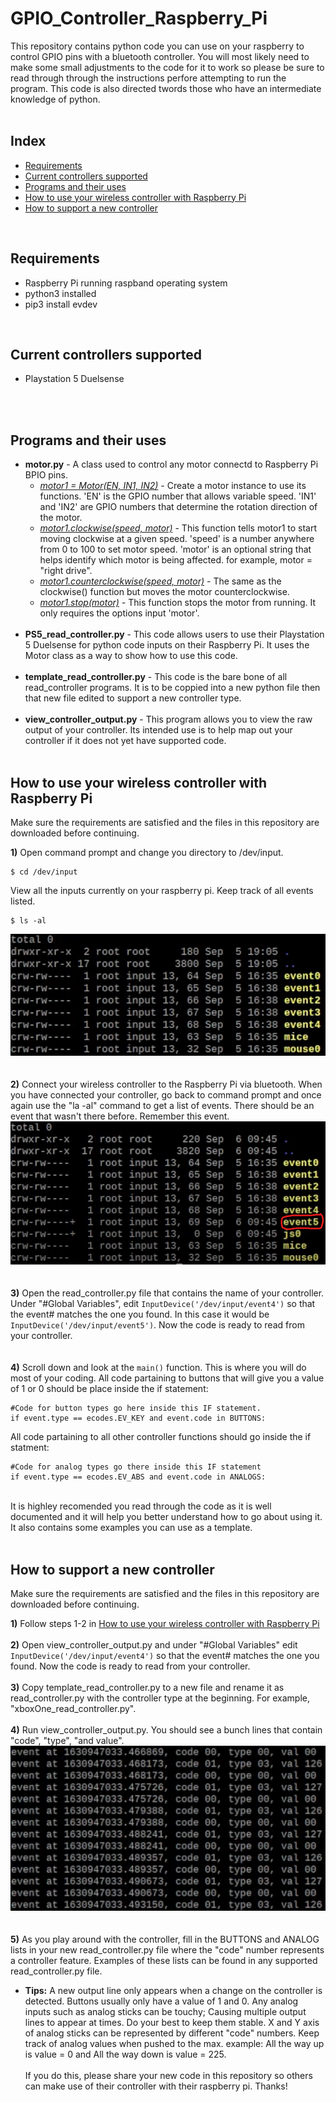 # GPIO_Controller_Raspberry_Pi
This repository contains python code you can use on your raspberry to control GPIO pins with a bluetooth controller. You will most likely need to make some small adjustments to the code for it to work so please be sure to read through through the instructions perfore attempting to run the program. This code is also directed twords those who have an intermediate knowledge of python. 
<br><br>
## Index
* [Requirements](#requirements)
* [Current controllers supported](#current-controllers-supported)
* [Programs and their uses](#programs-and-their-uses)
* [How to use your wireless controller with Raspberry Pi](#how-to-use-your-wireless-controller-with-raspberry-pi)
* [How to support a new controller](#how-to-support-a-new-controller)
<br>

## Requirements
* Raspberry Pi running raspband operating system
* python3 installed
* pip3 install evdev
<br>

## Current controllers supported
* Playstation 5 Duelsense<br><br>
<br>

## Programs and their uses
* <b>motor.py</b> - A class used to control any motor connectd to Raspberry Pi BPIO pins.
  * <ins><i>motor1 = Motor(EN, IN1, IN2)</i></ins> - Create a motor instance to use its functions. 'EN' is the GPIO number that allows variable speed. 'IN1' and 'IN2' are GPIO numbers that determine the rotation direction of the motor. 
  * <ins><i>motor1.clockwise(speed, motor)</i></ins> - This function tells motor1 to start moving clockwise at a given speed. 'speed' is a number anywhere from 0 to 100 to set motor speed. 'motor' is an optional string that helps identify which motor is being affected. for example, motor = "right drive".
  * <ins><i>motor1.counterclockwise(speed, motor)</i></ins> - The same as the clockwise() function but moves the motor counterclockwise. 
  * <ins><i>motor1.stop(motor)</i></ins> - This function stops the motor from running. It only requires the options input 'motor'.<br><br>
* <b>PS5_read_controller.py</b> - This code allows users to use their Playstation 5 Duelsense for python code inputs on their Raspberry Pi. It uses the Motor class as a way to show how to use this code.<br><br>
* <b>template_read_controller.py</b> - This code is the bare bone of all read_controller programs. It is to be coppied into a new python file then that new file edited to support a new controller type.<br><br>
* <b>view_controller_output.py</b> - This program allows you to view the raw output of your controller. Its intended use is to help map out your controller if it does not yet have supported code.<br><br>

## How to use your wireless controller with Raspberry Pi
Make sure the requirements are satisfied and the files in this repository are downloaded before continuing.

<b>1)</b> Open command prompt and change you directory to /dev/input.
```
$ cd /dev/input
```
View all the inputs currently on your raspberry pi. Keep track of all events listed.
```
$ ls -al
```
![First event call](/images/events1.png)
<br><br><br>
<b>2)</b> Connect your wireless controller to the Raspberry Pi via bluetooth. When you have connected your controller, go back to command prompt and once again use the "la -al" command to get a list of events. There should be an event that wasn't there before. Remember this event.
![Second event call](/images/events2.png)
<br><br><br>
<b>3)</b> Open the read_controller.py file that contains the name of your controller. Under "#Global Variables", edit `InputDevice('/dev/input/event4')` so that the event# matches the one you found. In this case it would be `InputDevice('/dev/input/event5')`. Now the code is ready to read from your controller.
<br><br><br>
<b>4)</b> Scroll down and look at the `main()` function. This is where you will do most of your coding. All code partaining to buttons that will give you a value of 1 or 0 should be place inside the if statement:
```
#Code for button types go here inside this IF statement.
if event.type == ecodes.EV_KEY and event.code in BUTTONS:
```
All code partaining to all other controller functions should go inside the if statment:
```
#Code for analog types go there inside this IF statement
if event.type == ecodes.EV_ABS and event.code in ANALOGS:
```
<br>
It is highley recomended you read through the code as it is well documented and it will help you better understand how to go about using it. It also contains some examples you can use as a template.<br><br>

## How to support a new controller
Make sure the requirements are satisfied and the files in this repository are downloaded before continuing.

<b>1)</b> Follow steps 1-2 in [How to use your wireless controller with Raspberry Pi](#how-to-use-your-wireless-controller-with-raspberry-pi)<br><br>
<b>2)</b> Open view_controller_output.py and under "#Global Variables" edit `InputDevice('/dev/input/event4')` so that the event# matches the one you found. Now the code is ready to read from your controller.<br><br>
<b>3)</b> Copy template_read_controller.py to a new file and rename it as read_controller.py with the controller type at the beginning. For example, "xboxOne_read_controller.py".<br><br>
<b>4)</b> Run view_controller_output.py. You should see a bunch lines that contain "code", "type", "and value".
![Example of view_controller_output.py running](/images/output.png)
<br><br><br>
<b>5)</b> As you play around with the controller, fill in the BUTTONS and ANALOG lists in your new read_controller.py file where the "code" number represents a controller feature. Examples of these lists can be found in any supported read_controller.py file.
  * <b>Tips:</b> A new output line only appears when a change on the controller is detected. Buttons usually only have a value of 1 and 0. Any analog inputs such as analog sticks can be touchy; Causing multiple output lines to appear at times. Do your best to keep them stable. X and Y axis of analog sticks can be represented by different "code" numbers. Keep track of analog values when pushed to the max. example: All the way up is value = 0 and All the way down is value = 225.<br><br>
If you do this, please share your new code in this repository so others can make use of their controller with their raspberry pi. Thanks!

